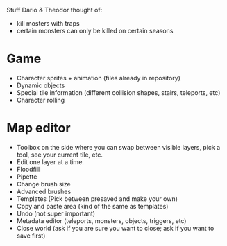 ﻿Stuff Dario & Theodor thought of:

+ kill mosters with traps
+ certain monsters can only be killed on certain seasons

# Game

+ Character sprites + animation (files already in repository)
+ Dynamic objects
+ Special tile information (different collision shapes, stairs, teleports, etc)
+ Character rolling

# Map editor

+ Toolbox on the side where you can swap between visible layers, pick a tool, see your current tile, etc.
+ Edit one layer at a time.
+ Floodfill
+ Pipette
+ Change brush size
+ Advanced brushes
+ Templates (Pick between presaved and make your own)
+ Copy and paste area (kind of the same as templates)
+ Undo (not super important)
+ Metadata editor (teleports, monsters, objects, triggers, etc)
+ Close world (ask if you are sure you want to close; ask if you want to save first)